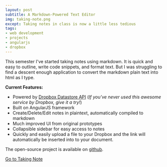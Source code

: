 ```yaml
---
layout: post
subtitle: A Markdown-Powered Text Editor
img: taking-note.png
except: Taking notes in class is now a little less tedious
tags:
- web development
- projects
- angularjs
- dropbox
---
```


This semester I've started taking notes using markdown. It is quick and easy to outline, write code snippets, and format text. But I was struggling to find a descent enough application to convert the markdown plain text into html as I type.

**Current Features:**

- Powered by [Dropbox Datastore API](https://www.dropbox.com/developers/datastore) (*If you've never used this awesome service by Dropbox, give it a try!*)
- Built on AngularJS framework
- Create/Delete/Edit notes in plaintext, automatically compiled to markdown
- Much improved UI from original prototypes
- Collapsible sidebar for easy access to notes
- Quickly and easily upload a file to your Dropbox and the link will automatically be inserted into to your document.

The open-source project is available on [github](https://github.com/trsanders/takingnote).

[Go to Taking Note](https://takingnote.herokuapp.com/landing.html)
